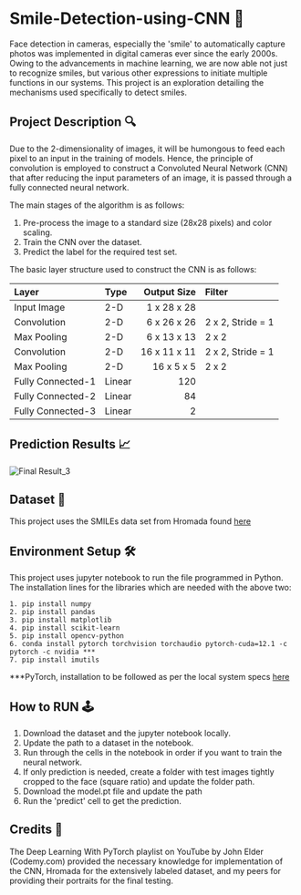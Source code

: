 # Smile-Detection-using-CNN 🙂
Face detection in cameras, especially the 'smile' to automatically capture photos was implemented in digital cameras ever since the early 2000s. Owing to the advancements in machine learning, we are now able not just to recognize smiles, but various other expressions to initiate multiple functions in our systems. This project is an exploration detailing the mechanisms used specifically to detect smiles.
## Project Description 🔍
Due to the 2-dimensionality of images, it will be humongous to feed each pixel to an input in the training of models. Hence, the principle of convolution is employed to construct a Convoluted Neural Network (CNN) that after reducing the input parameters of an image, it is passed through a fully connected neural network.

The main stages of the algorithm is as follows:
1. Pre-process the image to a standard size (28x28 pixels) and color scaling.
2. Train the CNN over the dataset.
3. Predict the label for the required test set.

The basic layer structure used to construct the CNN is as follows:

| Layer             | Type     |  Output Size   | Filter              |
|:------------------|:---------|---------------:|:--------------------|
| Input Image       | 2-D      |  1 x 28 x 28   |                     |
| Convolution       | 2-D      |  6 x 26 x 26   | 2 x 2, Stride = 1   |
| Max Pooling       | 2-D      |  6 x 13 x 13   | 2 x 2               |
| Convolution       | 2-D      | 16 x 11 x 11   | 2 x 2, Stride = 1   |
| Max Pooling       | 2-D      | 16 x  5 x  5   | 2 x 2               |
| Fully Connected-1 | Linear   | 120            |                     |
| Fully Connected-2 | Linear   |  84            |                     |
| Fully Connected-3 | Linear   |   2            |                     |
## Prediction Results 📈
![Final Result_3](https://github.com/vprabhakar12/Smile-Detection-using-CNN/assets/66132540/34639298-956a-49a3-a009-a67a1763ca5c)
## Dataset 📂
This project uses the SMILEs data set from Hromada found [here](https://github.com/hromi/SMILEsmileD.git)
## Environment Setup 🛠️
This project uses jupyter notebook to run the file programmed in Python.
The installation lines for the libraries which are needed with the above two:
```
1. pip install numpy
2. pip install pandas
3. pip install matplotlib
4. pip install scikit-learn
5. pip install opencv-python
6. conda install pytorch torchvision torchaudio pytorch-cuda=12.1 -c pytorch -c nvidia ***
7. pip install imutils
```
***PyTorch, installation to be followed as per the local system specs [here](https://pytorch.org/get-started/locally/)
## How to RUN 🕹️
1. Download the dataset and the jupyter notebook locally.
2. Update the path to a dataset in the notebook.
3. Run through the cells in the notebook in order if you want to train the neural network.
4. If only prediction is needed, create a folder with test images tightly cropped to the face (square ratio) and update the folder path.
5. Download the model.pt file and update the path
6. Run the 'predict' cell to get the prediction.
## Credits 🙌
The Deep Learning With PyTorch playlist on YouTube by John Elder (Codemy.com) provided the necessary knowledge for implementation of the CNN, Hromada for the extensively labeled dataset, and my peers for providing their portraits for the final testing.
